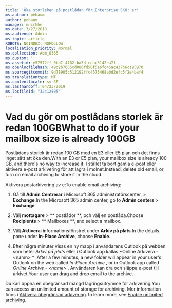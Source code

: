 ```yaml
---
title: 'Öka storleken på postlådan för Enterprise SKU: er'
ms.author: pebaum
author: pebaum
manager: mnirkhe
ms.date: 3/27/2018
ms.audience: Admin
ms.topic: article
ROBOTS: NOINDEX, NOFOLLOW
localization_priority: Normal
ms.collection: Adm_O365
ms.custom: ''
ms.assetid: e57572ff-0ba7-4782-ba5d-cdac3142ea71
ms.openlocfilehash: 49d2b7655cd086fd56f5a6fc45ac437b6ca95970
ms.sourcegitcommit: 9d78905c512192ffc4675468abd2efc5f2e4baf4
ms.translationtype: MT
ms.contentlocale: sv-SE
ms.lasthandoff: 04/23/2019
ms.locfileid: "32412505"
---
```

# <a name="what-to-do-if-your-mailbox-size-is-already-100gb"></a><span data-ttu-id="440e8-102">Vad du gör om postlådans storlek är redan 100GB</span><span class="sxs-lookup"><span data-stu-id="440e8-102">What to do if your mailbox size is already 100GB</span></span>

<span data-ttu-id="440e8-103">Postlådans storlek är redan 100 GB med en E3 eller E5 plan och det finns inget sätt att öka den.</span><span class="sxs-lookup"><span data-stu-id="440e8-103">With an E3 or E5 plan, your mailbox size is already 100 GB, and there's no way to increase it.</span></span> <span data-ttu-id="440e8-104">I stället ta bort gamla e-post eller aktivera e-post arkivering för att lagra i molnet.</span><span class="sxs-lookup"><span data-stu-id="440e8-104">Instead, delete old email, or turn on email archiving to store it in the cloud.</span></span> 
  
<span data-ttu-id="440e8-105">Aktivera postarkivering av e:</span><span class="sxs-lookup"><span data-stu-id="440e8-105">To enable email archiving:</span></span>
  
1. <span data-ttu-id="440e8-106">Gå till **Admin Centrerar** i Microsoft 365 administratörscenter, \> **Exchange**.</span><span class="sxs-lookup"><span data-stu-id="440e8-106">In the Microsoft 365 admin center, go to **Admin centers** \> **Exchange**.</span></span> 
    
2. <span data-ttu-id="440e8-107">Välj **mottagare** \> \*\* postlådor \*\*, och välj en postlåda.</span><span class="sxs-lookup"><span data-stu-id="440e8-107">Choose **Recipients** \> \*\* Mailboxes \*\*, and select a mailbox.</span></span> 
    
3. <span data-ttu-id="440e8-108">Välj **Aktivera**i informationsfönstret under **Arkiv på plats**.</span><span class="sxs-lookup"><span data-stu-id="440e8-108">In the details pane under **In-Place Archive**, choose **Enable**.</span></span> 
    
4. <span data-ttu-id="440e8-109">Efter några minuter visas en ny mapp i användarens Outlook på webben som heter *Arkiv på plats* eller i Outlook app kallas \*Online Arkivera - \<namn\> \* .</span><span class="sxs-lookup"><span data-stu-id="440e8-109">After a few minutes, a new folder will appear in your user's Outlook on the web called  *In-Place Archive*  , or in Outlook app called  *Online Archive - \<name\>*  .</span></span> <span data-ttu-id="440e8-110">Användaren kan dra och släppa e-post till arkivet.</span><span class="sxs-lookup"><span data-stu-id="440e8-110">Your user can drag and drop email to the archive.</span></span> 
    
<span data-ttu-id="440e8-111">Du kan öppna en obegränsad mängd lagringsutrymme för arkivering.</span><span class="sxs-lookup"><span data-stu-id="440e8-111">You can access an unlimited amount of storage for archiving.</span></span> <span data-ttu-id="440e8-112">Mer information finns i [Aktivera obegränsad arkivering](https://support.office.com/article/enable-unlimited-archiving-in-office-365-admin-help-e2a789f2-9962-4960-9fd4-a00aa063559e).</span><span class="sxs-lookup"><span data-stu-id="440e8-112">To learn more, see [Enable unlimited archiving](https://support.office.com/article/enable-unlimited-archiving-in-office-365-admin-help-e2a789f2-9962-4960-9fd4-a00aa063559e).</span></span>
  

